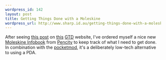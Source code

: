 ```yaml
--- 
wordpress_id: 142
layout: post
title: Getting Things Done with a Moleskine
wordpress_url: http://www.sharp.id.au/getting-things-done-with-a-moleskine/
---
```

After seeing <a href="http://gtd.marvelz.com/blog/2007/01/06/gtd-hack-for-pocket-moleskine-infobook/">this post</a> on <a href="http://gtd.marvelz.com/blog/">this</a> <a href="http://en.wikipedia.org/wiki/Getting_Things_Done">GTD</a> website, I've ordered myself a nice new <a href="http://www.moleskineus.com/infobook.html">Moleskine Infobook</a> from <a href="http://www.pencity.com.au">Pencity</a> to keep track of what I need to get done. In combination with the <a href="http://www.pocketmod.com/">pocketmod</a>,  it's a deliberately low-tech alternative to using a PDA.
